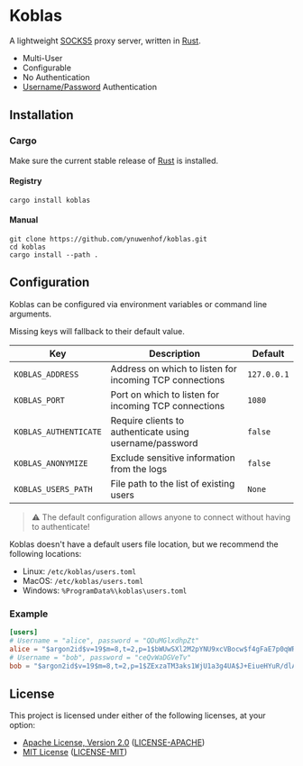 # Koblas

A lightweight [SOCKS5](https://datatracker.ietf.org/doc/html/rfc1928) proxy server, written in [Rust](https://rust-lang.org).

* Multi-User
* Configurable
* No Authentication
* [Username/Password](https://datatracker.ietf.org/doc/html/rfc1929) Authentication

## Installation

### Cargo

Make sure the current stable release of [Rust](https://rust-lang.org/tools/install) is installed.

#### Registry

```
cargo install koblas
```

#### Manual

```
git clone https://github.com/ynuwenhof/koblas.git
cd koblas
cargo install --path .
```

## Configuration

Koblas can be configured via environment variables or command line arguments.

Missing keys will fallback to their default value.

| Key                   | Description                                             | Default     |
|-----------------------|---------------------------------------------------------|-------------|
| `KOBLAS_ADDRESS`      | Address on which to listen for incoming TCP connections | `127.0.0.1` |
| `KOBLAS_PORT`         | Port on which to listen for incoming TCP connections    | `1080`      |
| `KOBLAS_AUTHENTICATE` | Require clients to authenticate using username/password | `false`     |
| `KOBLAS_ANONYMIZE`    | Exclude sensitive information from the logs             | `false`     |
| `KOBLAS_USERS_PATH`   | File path to the list of existing users                 | `None`      |

> :warning: The default configuration allows anyone to connect without having to authenticate!

Koblas doesn't have a default users file location, but we recommend the following locations:

* Linux: `/etc/koblas/users.toml`
* MacOS: `/etc/koblas/users.toml`
* Windows: `%ProgramData%\koblas\users.toml`

### Example

```toml
[users]
# Username = "alice", password = "QDuMGlxdhpZt"
alice = "$argon2id$v=19$m=8,t=2,p=1$bWUwSXl2M2pYNU9xcVBocw$f4gFaE7p0qWRKw"
# Username = "bob", password = "ceQvWaDGVeTv"
bob = "$argon2id$v=19$m=8,t=2,p=1$ZExzaTM3aks1WjU1a3g4UA$J+EiueHYuR/dlA"
```
 
## License

This project is licensed under either of the following licenses, at your option:

* [Apache License, Version 2.0](https://apache.org/licenses/LICENSE-2.0)
  ([LICENSE-APACHE](https://github.com/ynuwenhof/koblas/blob/main/LICENSE-APACHE))
* [MIT License](https://opensource.org/licenses/MIT)
  ([LICENSE-MIT](https://github.com/ynuwenhof/koblas/blob/main/LICENSE-MIT))
